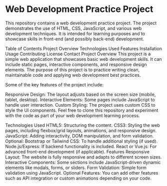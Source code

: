 # Web Development Practice Project
This repository contains a web development practice project. The project demonstrates the use of HTML, CSS, JavaScript, and various web development techniques. It is intended for learning purposes and to showcase skills in front-end (and possibly back-end) development.

Table of Contents
Project Overview
Technologies Used
Features
Installation
Usage
Contributing
License
Contact
Project Overview
This project is a simple web application that showcases basic web development skills. It can include static pages, interactive components, and responsive design elements. The purpose of this project is to practice writing clean, maintainable code and applying web development best practices.

Some of the key features of the project include:

Responsive Design: The layout adjusts based on the screen size (mobile, tablet, desktop).
Interactive Elements: Some pages include JavaScript to handle user interaction.
Custom Styling: The project uses custom CSS to style the UI components.
Feel free to clone this repository and experiment with the code as part of your web development learning process.

Technologies Used
HTML5: Structuring the content.
CSS3: Styling the web pages, including flexbox/grid layouts, animations, and responsive design.
JavaScript: Adding interactivity, DOM manipulation, and form validation.
Optional:
Bootstrap or Tailwind CSS: To handle additional styling (if used).
Node.js/Express: If backend functionality is included.
React or Vue.js: For advanced front-end development (if applicable).
Features
Responsive Layout: The website is fully responsive and adapts to different screen sizes.
Interactive Components: Some sections include JavaScript-driven dynamic elements like modals, forms, or sliders.
Form Validation: Simple form validation using JavaScript.
Optional Features: You can add other features such as API integration or custom animations depending on your code.
